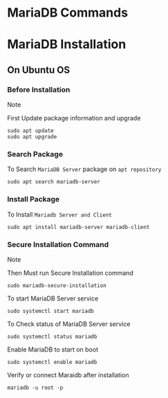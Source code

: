 # MariaDB Commands

# MariaDB Installation

## On Ubuntu OS 

 ### Before Installation 

> [!NOTE]
> First Update package information and upgrade
> ```
> sudo apt update
> sudo apt upgrade
> ```

 ### Search Package

To Search `MariaDB Server` package on `apt repository`

```
sudo apt search mariadb-server
```

### Install Package 

To Install `Mariadb Server and Client` 
```
sudo apt install mariadb-server mariadb-client
```

### Secure Installation Command

> [!NOTE]
> Then Must run Secure Installation command 
>
> ```
> sudo mariadb-secure-installation
> ```

To start MariaDB Server service 
```
sudo systemctl start mariadb
```

To Check status of MariaDB Server service 
```
sudo systemctl status mariadb
```

Enable MariaDB to start on boot
```
sudo systemctl enable mariadb
```

Verify or connect Maraidb after installation 
``` 
mariadb -u root -p
```
